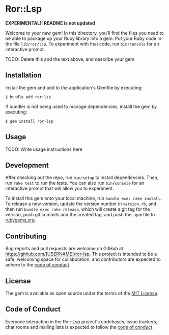 # Ror::Lsp

**EXPERIMENTAL!! README is not updated**

Welcome to your new gem! In this directory, you'll find the files you need to be able to package up your Ruby library into a gem. Put your Ruby code in the file `lib/ror/lsp`. To experiment with that code, run `bin/console` for an interactive prompt.

TODO: Delete this and the text above, and describe your gem

## Installation

Install the gem and add to the application's Gemfile by executing:

    $ bundle add ror-lsp

If bundler is not being used to manage dependencies, install the gem by executing:

    $ gem install ror-lsp

## Usage

TODO: Write usage instructions here

## Development

After checking out the repo, run `bin/setup` to install dependencies. Then, run `rake test` to run the tests. You can also run `bin/console` for an interactive prompt that will allow you to experiment.

To install this gem onto your local machine, run `bundle exec rake install`. To release a new version, update the version number in `version.rb`, and then run `bundle exec rake release`, which will create a git tag for the version, push git commits and the created tag, and push the `.gem` file to [rubygems.org](https://rubygems.org).

## Contributing

Bug reports and pull requests are welcome on GitHub at https://github.com/[USERNAME]/ror-lsp. This project is intended to be a safe, welcoming space for collaboration, and contributors are expected to adhere to the [code of conduct](https://github.com/[USERNAME]/ror-lsp/blob/main/CODE_OF_CONDUCT.md).

## License

The gem is available as open source under the terms of the [MIT License](https://opensource.org/licenses/MIT).

## Code of Conduct

Everyone interacting in the Ror::Lsp project's codebases, issue trackers, chat rooms and mailing lists is expected to follow the [code of conduct](https://github.com/[USERNAME]/ror-lsp/blob/main/CODE_OF_CONDUCT.md).

